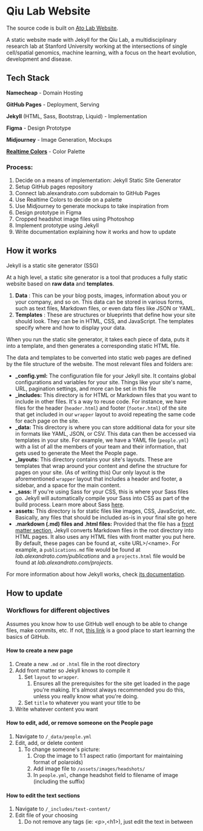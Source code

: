 # Qiu Lab Website

The source code is built on [Ato Lab Website](https://github.com/ato-neulab/Lab-Website). 

A static website made with Jekyll for the Qiu Lab, a multidisciplinary research lab at Stanford University working at the intersections of single cell/spatial genomics, machine learning, with a focus on the heart evolution, development and disease.

## Tech Stack

**Namecheap** - Domain Hosting

**GitHub Pages** - Deployment, Serving

**Jekyll** (HTML, Sass, Bootstrap, Liquid) - Implementation

**Figma** - Design Prototype

**Midjourney** - Image Generation, Mockups

[**Realtime Colors**](https://realtimecolors.com/) - Color Palette

### Process:

1. Decide on a means of implementation: Jekyll Static Site Generator
2. Setup GitHub pages repository
3. Connect lab.alexandrato.com subdomain to GitHub Pages
4. Use Realtime Colors to decide on a palette
5. Use Midjourney to generate mockups to take inspiration from
6. Design prototype in Figma
7. Cropped headshot image files using Photoshop
8. Implement prototype using Jekyll
9. Write documentation explaining how it works and how to update

## How it works

Jekyll is a static site generator (SSG)

At a high level, a static site generator is a tool that produces a fully static website based on **raw data** and **templates**.

1. **Data** : This can be your blog posts, images, information about you or your company, and so on. This data can be stored in various forms, such as text files, Markdown files, or even data files like JSON or YAML.
2. **Templates** : These are structures or blueprints that define how your site should look. They can be in HTML, CSS, and JavaScript. The templates specify where and how to display your data.

When you run the static site generator, it takes each piece of data, puts it into a template, and then generates a corresponding static HTML file.

The data and templates to be converted into static web pages are defined by the file structure of the website. The most relevant files and folders are:

- **\_config.yml:** The configuration file for your Jekyll site. It contains global configurations and variables for your site. Things like your site's name, URL, pagination settings, and more can be set in this file
- **\_includes:** This directory is for HTML or Markdown files that you want to include in other files. It's a way to reuse code. For instance, we have files for the header (`header.html`) and footer (`footer.html`) of the site that get included in our `wrapper` layout to avoid repeating the same code for each page on the site.
- **\_data:** This directory is where you can store additional data for your site in formats like YAML, JSON, or CSV. This data can then be accessed via templates in your site. For example, we have a YAML file (`people.yml`) with a list of all the members of your team and their information, that gets used to generate the Meet the People page.
- **\_layouts:** This directory contains your site's layouts. These are templates that wrap around your content and define the structure for pages on your site. (As of writing this) Our only layout is the aforementioned `wrapper` layout that includes a header and footer, a sidebar, and a space for the main content.
- **\_sass:** If you're using Sass for your CSS, this is where your Sass files go. Jekyll will automatically compile your Sass into CSS as part of the build process. Learn more about Sass [here](https://sass-lang.com/documentation/).
- **assets:** This directory is for static files like images, CSS, JavaScript, etc. Basically, any files that should be included as-is in your final site go here
- **.markdown (.md) files and .html files:** Provided that the file has a [front matter section](https://jekyllrb.com/docs/front-matter/), Jekyll converts Markdown files in the root directory into HTML pages. It also uses any HTML files with front matter you put here. By default, these pages can be found at, \<site URL\>/\<name\>. For example, a `publications.md` file would be found at _lab.alexandrato.com/publications_ and a `projects.html` file would be found at _lab.alexandrato.com/projects_.

For more information about how Jekyll works, check [its documentation](https://jekyllrb.com/docs/).

## How to update

### Workflows for different objectives

Assumes you know how to use GitHub well enough to be able to change files, make commits, etc. If not, [this link](https://docs.github.com/en/get-started/quickstart/hello-world) is a good place to start learning the basics of GitHub.

#### How to create a new page

1. Create a new `.md` or `.html` file in the root directory
2. Add front matter so Jekyll knows to compile it
   1. Set `layout` to `wrapper`.
      1. Ensures all the prerequisites for the site get loaded in the page you're making. It's almost always recommended you do this, unless you really know what you're doing.
   2. Set `title` to whatever you want your title to be
3. Write whatever content you want

#### How to edit, add, or remove someone on the People page

1. Navigate to `/_data/people.yml`
2. Edit, add, or delete content
   1. To change someone's picture:
      1. Crop the image to 1:1 aspect ratio (important for maintaining format of polaroids)
      2. Add image file to `/assets/images/headshots/`
      3. In `people.yml`, change headshot field to filename of image (including the suffix)

#### How to edit the text sections

1. Navigate to `/_includes/text-content/`
2. Edit file of your choosing
   1. Do not remove any tags (ie: \<p\>,\<h1\>), just edit the text in between